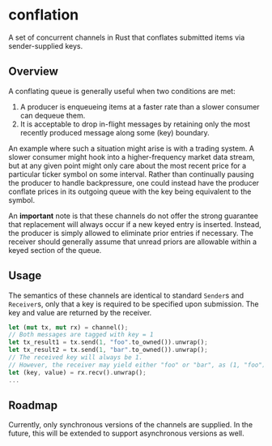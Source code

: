 # conflation

A set of concurrent channels in Rust that conflates submitted items via sender-supplied keys.

## Overview

A conflating queue is generally useful when two conditions are met:
1. A producer is enqueueing items at a faster rate than a slower consumer can dequeue them.
2. It is acceptable to drop in-flight messages by retaining only the most recently produced message along some (key) boundary.

An example where such a situation might arise is with a trading system. 
A slower consumer might hook into a higher-frequency market data stream, but at any given point
might only care about the most recent price for a particular ticker symbol on some interval. Rather
than continually pausing the producer to handle backpressure, one could instead have the producer
conflate prices in its outgoing queue with the key being equivalent to the symbol.

An **important** note is that these channels do not offer the strong guarantee that 
replacement will always occur if a new keyed entry is inserted. Instead, the producer is
simply allowed to eliminate prior entries if necessary. The receiver should
generally assume that unread priors are allowable within a keyed section of the queue.

## Usage

The semantics of these channels are identical to standard `Sender`s and `Receiver`s,
only that a key is required to be specified upon submission. The key and value are
returned by the receiver.

```rust
let (mut tx, mut rx) = channel();
// Both messages are tagged with key = 1
let tx_result1 = tx.send(1, "foo".to_owned()).unwrap();
let tx_result2 = tx.send(1, "bar".to_owned()).unwrap();
// The received key will always be 1.
// However, the receiver may yield either "foo" or "bar", as (1, "foo") may be conflated in-flight.
let (key, value) = rx.recv().unwrap();
...
```

## Roadmap

Currently, only synchronous versions of the channels are supplied. In the future,
this will be extended to support asynchronous versions as well.
